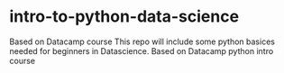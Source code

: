 # intro-to-python-data-science
Based on Datacamp course
This repo will include some python basices needed for beginners in Datascience.
Based on Datacamp python intro course
